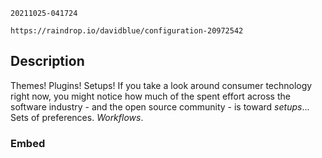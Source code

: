 `20211025-041724`

`https://raindrop.io/davidblue/configuration-20972542`

## Description

Themes! Plugins! Setups! If you take a look around consumer technology right now, you might notice how much of the spent effort across the software industry - and the open source community - is toward *setups*... Sets of preferences. *Workflows*.

### Embed

